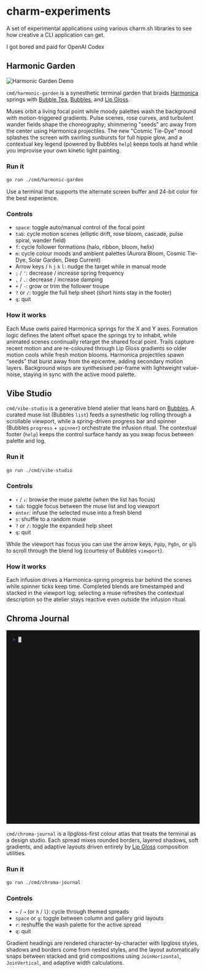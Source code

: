 # charm-experiments

A set of experimental applications using various charm.sh libraries to see how creative a CLI application can get.

I got bored and paid for OpenAI Codex

## Harmonic Garden

![Harmonic Garden Demo](vhs/harmonic-garden.gif)

`cmd/harmonic-garden` is a synesthetic terminal garden that braids [Harmonica](https://github.com/charmbracelet/harmonica) springs with [Bubble Tea](https://github.com/charmbracelet/bubbletea), [Bubbles](https://github.com/charmbracelet/bubbles), and [Lip Gloss](https://github.com/charmbracelet/lipgloss).

Muses orbit a living focal point while moody palettes wash the background with motion-triggered gradients. Pulse scenes, rose curves, and turbulent wander fields shape the choreography; shimmering "seeds" arc away from the center using Harmonica projectiles. The new "Cosmic Tie-Dye" mood splashes the screen with swirling sunbursts for full hippie glow, and a contextual key legend (powered by Bubbles `help`) keeps tools at hand while you improvise your own kinetic light painting.

### Run it

```bash
go run ./cmd/harmonic-garden
```

Use a terminal that supports the alternate screen buffer and 24-bit color for the best experience.

### Controls

- `space`: toggle auto/manual control of the focal point
- `tab`: cycle motion scenes (elliptic drift, rose bloom, cascade, pulse spiral, wander field)
- `f`: cycle follower formations (halo, ribbon, bloom, helix)
- `m`: cycle colour moods and ambient palettes (Aurora Bloom, Cosmic Tie-Dye, Solar Garden, Deep Current)
- Arrow keys / `h` `j` `k` `l`: nudge the target while in manual mode
- `;` / `'`: decrease / increase spring frequency
- `,` / `.`: decrease / increase damping
- `+` / `-`: grow or trim the follower troupe
- `?` or `/`: toggle the full help sheet (short hints stay in the footer)
- `q`: quit

### How it works

Each Muse owns paired Harmonica springs for the X and Y axes. Formation logic defines the latent offset space the springs try to inhabit, while animated scenes continually retarget the shared focal point. Trails capture recent motion and are re-coloured through Lip Gloss gradients so older motion cools while fresh motion blooms. Harmonica projectiles spawn “seeds” that burst away from the epicentre, adding secondary motion layers. Background wisps are synthesised per-frame with lightweight value-noise, staying in sync with the active mood palette.

## Vibe Studio

`cmd/vibe-studio` is a generative blend atelier that leans hard on [Bubbles](https://github.com/charmbracelet/bubbles). A curated muse list (Bubbles `list`) feeds a synesthetic log rolling through a scrollable viewport, while a spring-driven progress bar and spinner (Bubbles `progress` + `spinner`) orchestrate the infusion ritual. The contextual footer (`help`) keeps the control surface handy as you swap focus between palette and log.

### Run it

```bash
go run ./cmd/vibe-studio
```

### Controls

- `↑` / `↓`: browse the muse palette (when the list has focus)
- `tab`: toggle focus between the muse list and log viewport
- `enter`: infuse the selected muse into a fresh blend
- `s`: shuffle to a random muse
- `?` or `/`: toggle the expanded help sheet
- `q`: quit

While the viewport has focus you can use the arrow keys, `PgUp`, `PgDn`, or `g`/`G` to scroll through the blend log (courtesy of Bubbles `viewport`).

### How it works

Each infusion drives a Harmonica-spring progress bar behind the scenes while spinner ticks keep time. Completed blends are timestamped and stacked in the viewport log; selecting a muse refreshes the contextual description so the atelier stays reactive even outside the infusion ritual.

## Chroma Journal

![Chroma Journal Demo](vhs/chroma-journal.gif)

`cmd/chroma-journal` is a lipgloss-first colour atlas that treats the terminal as a design studio. Each spread mixes rounded borders, layered shadows, soft gradients, and adaptive layouts driven entirely by [Lip Gloss](https://github.com/charmbracelet/lipgloss) composition utilities.

### Run it

```bash
go run ./cmd/chroma-journal
```

### Controls

- `←` / `→` (or `h` / `l`): cycle through themed spreads
- `space` or `g`: toggle between column and gallery grid layouts
- `r`: reshuffle the wash palette for the active spread
- `q`: quit

Gradient headings are rendered character-by-character with lipgloss styles, shadows and borders come from nested styles, and the layout automatically snaps between stacked and grid compositions using `JoinHorizontal`, `JoinVertical`, and adaptive width calculations.
